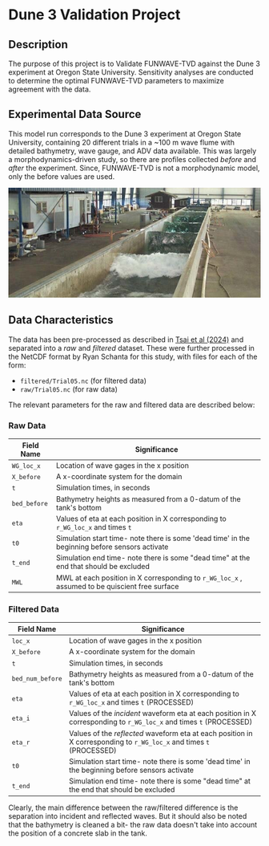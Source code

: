 # Dune 3 Validation Project


## Description
The purpose of this project is to Validate FUNWAVE-TVD against the Dune 3 experiment at Oregon State University. Sensitivity analyses are conducted to determine the optimal FUNWAVE-TVD parameters to maximize agreement with the data. 


## Experimental Data Source
This model run corresponds to the Dune 3 experiment at Oregon State University, containing 20 different trials in a ~100 m wave flume with detailed bathymetry, wave gauge, and ADV data available. This was largely a morphodynamics-driven study, so there are profiles collected *before* and *after* the experiment. Since, FUNWAVE-TVD is not a morphodynamic model, only the before values are used.


![flume](./doc/OSU_flume.jpg)

## Data Characteristics
The data has been pre-processed as described in [Tsai et al (2024)](https://agupubs.onlinelibrary.wiley.com/share/2XFSXHPU9JEWUENXESZB?target=10.1029/2024JC021194) and separated into a *raw* and *filtered* dataset. These were further processed in the NetCDF format by Ryan Schanta for this study, with files for each of the form:

- `filtered/Trial05.nc` (for filtered data)
- `raw/Trial05.nc` (for raw data)

The relevant parameters for the raw and filtered data are described below:


### Raw Data

| **Field Name** |  Significance |
|--|--|
| `WG_loc_x` | Location of wave gages in the x position
| `X_before` | A x-coordinate system for the domain
| `t` | Simulation times, in seconds
| `bed_before` | Bathymetry heights as measured from a 0-datum of the tank's bottom
| `eta` | Values of eta at each position in X corresponding to `r_WG_loc_x` and times `t`
| `t0` | Simulation start time- note there is some 'dead time' in the beginning before sensors activate
| `t_end` | Simulation end time- note there is some "dead time" at the end that should be excluded
| `MWL` | MWL at each position in X corresponding to `r_WG_loc_x` , assumed to be quiscient free surface

### Filtered Data

| **Field Name** |  Significance |
|--|--|
| `loc_x` | Location of wave gages in the x position
| `X_before` | A x-coordinate system for the domain
| `t` | Simulation times, in seconds
| `bed_num_before` | Bathymetry heights as measured from a 0-datum of the tank's bottom
| `eta` | Values of eta at each position in X corresponding to `r_WG_loc_x` and times `t` (PROCESSED)
| `eta_i` | Values of the *incident*  waveform eta at each position in X corresponding to `r_WG_loc_x` and times `t` (PROCESSED)
| `eta_r` | Values of the *reflected*  waveform eta at each position in X corresponding to `r_WG_loc_x` and times `t` (PROCESSED)
| `t0` | Simulation start time- note there is some 'dead time' in the beginning before sensors activate
| `t_end` | Simulation end time- note there is some "dead time" at the end that should be excluded

Clearly, the main difference between the raw/filtered difference is the separation into incident and reflected waves. But it should also be noted that the bathymetry is cleaned a bit- the raw data doesn't take into account the position of a concrete slab in the tank.
